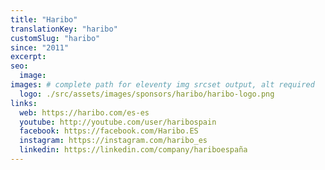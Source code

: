 ```yaml
---
title: "Haribo"
translationKey: "haribo"
customSlug: "haribo"
since: "2011"
excerpt:
seo:
  image:
images: # complete path for eleventy img srcset output, alt required
  logo: ./src/assets/images/sponsors/haribo/haribo-logo.png
links:
  web: https://haribo.com/es-es
  youtube: http://youtube.com/user/haribospain
  facebook: https://facebook.com/Haribo.ES
  instagram: https://instagram.com/haribo_es
  linkedin: https://linkedin.com/company/hariboespaña
---
```


